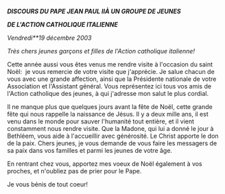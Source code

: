 ***DISCOURS DU PAPE JEAN PAUL II******À UN GROUPE DE JEUNES***

***DE L'ACTION CATHOLIQUE ITALIENNE***

*Vendredi**19 décembre 2003*

*Très chers jeunes garçons et filles de l'Action catholique italienne!*

Cette année aussi vous êtes venus me rendre visite à l'occasion du saint Noël:  je vous remercie de votre visite que j'apprécie. Je salue chacun de vous avec une grande affection, ainsi que la Présidente nationale de votre Association et l'Assistant général. Vous représentez ici tous vos amis de l'Action catholique des jeunes, à qui j'adresse mon salut le plus cordial.

Il ne manque plus que quelques jours avant la fête de Noël, cette grande fête qui nous rappelle la naissance de Jésus. Il y a deux mille ans, il est venu dans le monde pour sauver l'humanité tout entière, et il vient constamment nous rendre visite. Que la Madone, qui lui a donné le jour à Bethléem, vous aide à l'accueillir avec générosité. Le Christ apporte le don de la paix. Chers jeunes, je vous demande de vous faire les messagers de sa paix dans vos familles et parmi les jeunes de votre âge.

En rentrant chez vous, apportez mes voeux de Noël également à vos proches, et n'oubliez pas de prier pour le Pape.

Je vous bénis de tout coeur!